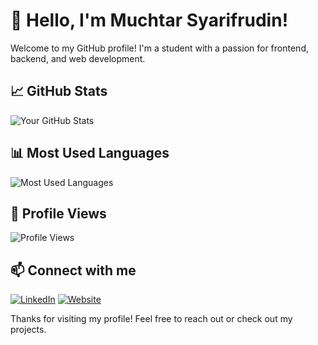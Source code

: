 # 👋 Hello, I'm Muchtar Syarifrudin!

Welcome to my GitHub profile! I'm a student with a passion for frontend, backend, and web development. 

## 📈 GitHub Stats
![Your GitHub Stats](https://github-readme-stats.vercel.app/api?username=cheesekimbapp&show_icons=true&theme=dark)

## 📊 Most Used Languages
![Most Used Languages](https://github-readme-stats.vercel.app/api/top-langs/?username=cheesekimbapp&layout=compact&theme=dark)

## 👀 Profile Views
![Profile Views](https://komarev.com/ghpvc/?username=cheesekimbapp)

## 📫 Connect with me
[![LinkedIn](https://img.shields.io/badge/LinkedIn-0A66C2?style=for-the-badge&logo=linkedin&logoColor=white)](https://www.linkedin.com/in/muhammad-muchtar-syarifrudin/)
[![Website](https://img.shields.io/badge/Portfolio-4D4D4D?style=for-the-badge&logo=google-chrome&logoColor=white)](https://tars-portfolio.vercel.app/)

Thanks for visiting my profile! Feel free to reach out or check out my projects.
